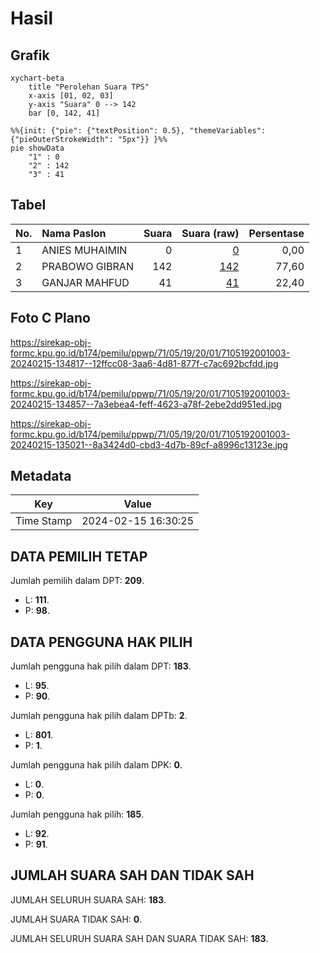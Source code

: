# Hasil

## Grafik

```mermaid
xychart-beta
    title "Perolehan Suara TPS"
    x-axis [01, 02, 03]
    y-axis "Suara" 0 --> 142
    bar [0, 142, 41]
```

```mermaid
%%{init: {"pie": {"textPosition": 0.5}, "themeVariables": {"pieOuterStrokeWidth": "5px"}} }%%
pie showData
    "1" : 0
    "2" : 142
    "3" : 41
```

## Tabel

| No. | Nama Paslon    | Suara | Suara (raw) | Persentase |
|:--- |:-------------- | -----:| -----------:| ----------:|
| 1   | ANIES MUHAIMIN | 0     | [0][p-1]    | 0,00       |
| 2   | PRABOWO GIBRAN | 142   | [142][p-2]  | 77,60      |
| 3   | GANJAR MAHFUD  | 41    | [41][p-3]   | 22,40      |


[p-1]: https://github.com/gigit-pemilu/pemilu-2024-71-sulawesi-utara/blob/main/pilpres/hitung-suara/sub/71-sulawesi-utara/sub/05-minahasa-selatan/sub/19-tatapaan/sub/2001-paslaten/sub/003-tps/sub/paslon-1.txt
[p-2]: https://github.com/gigit-pemilu/pemilu-2024-71-sulawesi-utara/blob/main/pilpres/hitung-suara/sub/71-sulawesi-utara/sub/05-minahasa-selatan/sub/19-tatapaan/sub/2001-paslaten/sub/003-tps/sub/paslon-2.txt
[p-3]: https://github.com/gigit-pemilu/pemilu-2024-71-sulawesi-utara/blob/main/pilpres/hitung-suara/sub/71-sulawesi-utara/sub/05-minahasa-selatan/sub/19-tatapaan/sub/2001-paslaten/sub/003-tps/sub/paslon-3.txt

## Foto C Plano

https://sirekap-obj-formc.kpu.go.id/b174/pemilu/ppwp/71/05/19/20/01/7105192001003-20240215-134817--12ffcc08-3aa6-4d81-877f-c7ac692bcfdd.jpg

https://sirekap-obj-formc.kpu.go.id/b174/pemilu/ppwp/71/05/19/20/01/7105192001003-20240215-134857--7a3ebea4-feff-4623-a78f-2ebe2dd951ed.jpg

https://sirekap-obj-formc.kpu.go.id/b174/pemilu/ppwp/71/05/19/20/01/7105192001003-20240215-135021--8a3424d0-cbd3-4d7b-89cf-a8996c13123e.jpg


## Metadata

| Key        | Value               |
| ---------- | ------------------- |
| Time Stamp | 2024-02-15 16:30:25 |


## DATA PEMILIH TETAP

Jumlah pemilih dalam DPT: **209**.
 * L: **111**.
 * P: **98**.

## DATA PENGGUNA HAK PILIH

Jumlah pengguna hak pilih dalam DPT: **183**.
 * L: **95**.
 * P: **90**.

Jumlah pengguna hak pilih dalam DPTb: **2**.
 * L: **801**.
 * P: **1**.

Jumlah pengguna hak pilih dalam DPK: **0**.
 * L: **0**.
 * P: **0**.

Jumlah pengguna hak pilih: **185**.
 * L: **92**.
 * P: **91**.

## JUMLAH SUARA SAH DAN TIDAK SAH

JUMLAH SELURUH SUARA SAH: **183**.

JUMLAH SUARA TIDAK SAH: **0**.

JUMLAH SELURUH SUARA SAH DAN SUARA TIDAK SAH: **183**.


